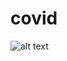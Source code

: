 # covid

![alt text](https://file:///C:/Users/Juttiga%20Mounika/Documents/coronavirus/index.html/to/img.png)
